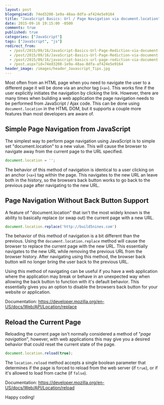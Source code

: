 ```yaml
---
layout: post
blogengineid: 74ed3208-1e9a-48aa-8dfa-af424e5e9164
title: "JavaScript Basics: Url / Page Navigation via document.location"
date: 2015-09-16 19:15:00 -0500
comments: true
published: true
categories: ["JavaScript"]
tags: ["JavaScript", "js"]
redirect_from: 
  - /post/2015/09/16/JavaScript-Basics-Url-Page-Rediction-via-document-location.aspx
  - /post/2015/09/16/JavaScript-Basics-Url-Page-Rediction-via-document-location
  - /post/2015/09/16/javascript-basics-url-page-rediction-via-document-location
  - /post.aspx?id=74ed3208-1e9a-48aa-8dfa-af424e5e9164
header_image: /images/header_Javascript_Tips.jpg
---
```

<!-- more -->

Most often from an HTML page when you need to navigate the user to a different page it will be done via an anchor tag (`<a>`). This works fine if the user explicitly initiates the navigation by clicking the link. However, there are many times when building a web application the page navigation needs to be performed from JavaScript / Ajax code. This can be done using `document.location` in the HTML DOM, but it supports a couple more features than most developers are aware of.

## Simple Page Navigation from JavaScript

The simplest way to perform page navigation using JavaScript is to simple set "document.location" to a new value. This will cause the browser to navigate away from the current page to the URL specified.

```js
document.location = '';
```

The behavior of this method of navigation is identical to a user clicking on an anchor (`<a>`) tag within the page. This navigates to the new URL an leave both in the history, so the browsers back button works to go back to the previous page after navigating to the new URL.

<!-- ad -->

## Page Navigation Without Back Button Support

A feature of "document.location" that isn't the most widely known is the ability to basically replace (or swap out) the current page with a new URL.

```js
document.location.replace('http://build5nines.com')
```

The behavior of this method of navigation is a bit different than the previous. Using the `document.location.replace` method will cause the browser to replace the current page with the new URL. This essentially navigates to the new URL while removing the previous URL from the browser history. After navigating using this method, the browser back button will no longer bring the user back to the previous URL.

Using this method of navigating can be useful if you have a web application where the application may break or behave in an unexpected way when allowing the back button to function with it's default behavior. This essentially gives you an option to disable the browsers back button for your website or application.

Documentation: <a href="https://developer.mozilla.org/en-US/docs/Web/API/Location/replace" target="_blank">https://developer.mozilla.org/en-US/docs/Web/API/Location/replace</a>

## Reload the Current Page

Reloading the current page isn't normally considered a method of "_page navigation_", however, with web applications this may give you a desired behavior that could reset the current state of the page.

```js
document.location.reload(true);
```

The `location.reload` method accepts a single boolean parameter that determines if the page is forced to reload from the web server (if `true`), or if it's allowed to load from cache (if `false`).

Documentation: <a href="https://developer.mozilla.org/en-US/docs/Web/API/Location/reload" target="_blank">https://developer.mozilla.org/en-US/docs/Web/API/Location/reload</a>

Happy coding!